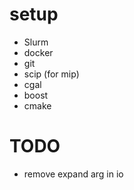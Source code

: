 # setup
- Slurm
- docker
- git
- scip (for mip)
- cgal
- boost
- cmake

# TODO
- remove expand arg in io
